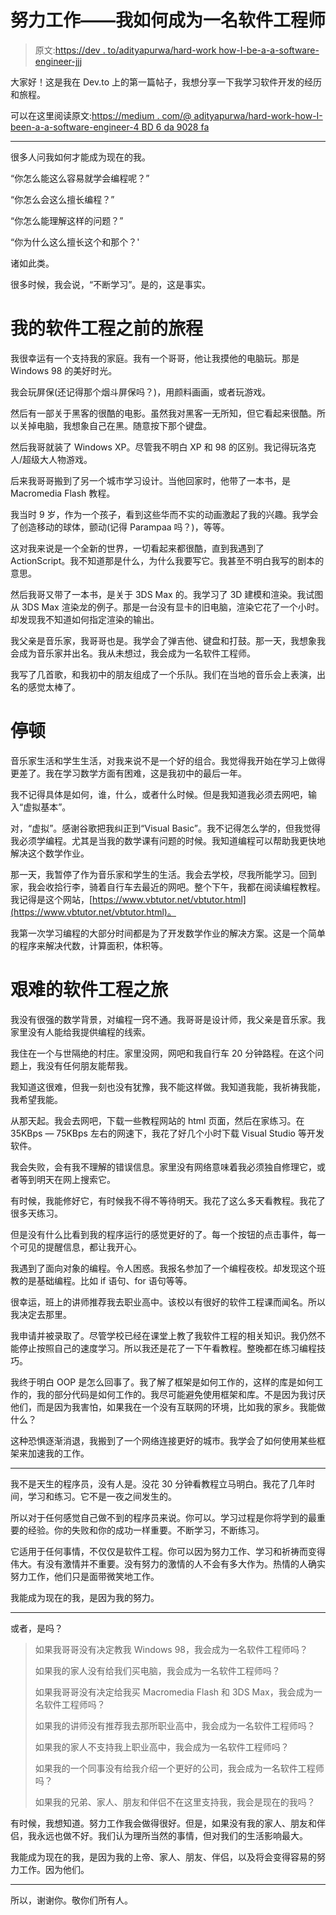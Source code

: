 # 努力工作——我如何成为一名软件工程师

> 原文:[https://dev . to/adityapurwa/hard-work how-I-be-a-a-software-engineer-jjj](https://dev.to/adityapurwa/hard-workhow-i-become-a-software-engineer-jjj)

大家好！这是我在 Dev.to 上的第一篇帖子，我想分享一下我学习软件开发的经历和旅程。

可以在这里阅读原文:[https://medium . com/@ adityapurwa/hard-work-how-I-been-a-a-software-engineer-4 BD 6 da 9028 fa](https://medium.com/@adityapurwa/hard-work-how-i-become-a-software-engineer-4bd6da9028fa)

* * *

很多人问我如何才能成为现在的我。

“你怎么能这么容易就学会编程呢？”

“你怎么会这么擅长编程？”

“你怎么能理解这样的问题？”

“你为什么这么擅长这个和那个？'

诸如此类。

很多时候，我会说，“不断学习”。是的，这是事实。

# 我的软件工程之前的旅程

我很幸运有一个支持我的家庭。我有一个哥哥，他让我摸他的电脑玩。那是 Windows 98 的美好时光。

我会玩屏保(还记得那个烟斗屏保吗？)，用颜料画画，或者玩游戏。

然后有一部关于黑客的很酷的电影。虽然我对黑客一无所知，但它看起来很酷。所以关掉电脑，我想象自己在黑。随意按下那个键盘。

然后我哥就装了 Windows XP。尽管我不明白 XP 和 98 的区别。我记得玩洛克人/超级大人物游戏。

后来我哥哥搬到了另一个城市学习设计。当他回家时，他带了一本书，是 Macromedia Flash 教程。

我当时 9 岁，作为一个孩子，看到这些华而不实的动画激起了我的兴趣。我学会了创造移动的球体，颤动(记得 Parampaa 吗？)，等等。

这对我来说是一个全新的世界，一切看起来都很酷，直到我遇到了 ActionScript。我不知道那是什么，为什么我要写它。我甚至不明白我写的剧本的意思。

然后我哥又带了一本书，是关于 3DS Max 的。我学习了 3D 建模和渲染。我试图从 3DS Max 渲染龙的例子。那是一台没有显卡的旧电脑，渲染它花了一个小时。却发现我不知道如何指定渲染的输出。

我父亲是音乐家，我哥哥也是。我学会了弹吉他、键盘和打鼓。那一天，我想象我会成为音乐家并出名。我从未想过，我会成为一名软件工程师。

我写了几首歌，和我初中的朋友组成了一个乐队。我们在当地的音乐会上表演，出名的感觉太棒了。

# 停顿

音乐家生活和学生生活，对我来说不是一个好的组合。我觉得我开始在学习上做得更差了。我在学习数学方面有困难，这是我初中的最后一年。

我不记得具体是如何，谁，什么，或者什么时候。但是我知道我必须去网吧，输入“虚拟基本”。

对，“虚拟”。感谢谷歌把我纠正到“Visual Basic”。我不记得怎么学的，但我觉得我必须学编程。尤其是当我的数学课有问题的时候。我知道编程可以帮助我更快地解决这个数学作业。

那一天，我暂停了作为音乐家和学生的生活。我会去学校，尽我所能学习。回到家，我会收拾行李，骑着自行车去最近的网吧。整个下午，我都在阅读编程教程。我记得是这个网站，[https://www.vbtutor.net/vbtutor.html](https://www.vbtutor.net/vbtutor.html)。

我第一次学习编程的大部分时间都是为了开发数学作业的解决方案。这是一个简单的程序来解决代数，计算面积，体积等。

# 艰难的软件工程之旅

我没有很强的数学背景，对编程一窍不通。我哥哥是设计师，我父亲是音乐家。我家里没有人能给我提供编程的线索。

我住在一个与世隔绝的村庄。家里没网，网吧和我自行车 20 分钟路程。在这个问题上，我没有任何朋友能帮我。

我知道这很难，但我一刻也没有犹豫，我不能这样做。我知道我能，我祈祷我能，我希望我能。

从那天起。我会去网吧，下载一些教程网站的 html 页面，然后在家练习。在 35KBps — 75KBps 左右的网速下，我花了好几个小时下载 Visual Studio 等开发软件。

我会失败，会有我不理解的错误信息。家里没有网络意味着我必须独自修理它，或者等到明天在网上搜索它。

有时候，我能修好它，有时候我不得不等待明天。我花了这么多天看教程。我花了很多天练习。

但是没有什么比看到我的程序运行的感觉更好的了。每一个按钮的点击事件，每一个可见的提醒信息，都让我开心。

我遇到了面向对象的编程。令人困惑。我报名参加了一个编程夜校。却发现这个班教的是基础编程。比如 if 语句、for 语句等等。

很幸运，班上的讲师推荐我去职业高中。该校以有很好的软件工程课而闻名。所以我决定去那里。

我申请并被录取了。尽管学校已经在课堂上教了我软件工程的相关知识。我仍然不能停止按照自己的速度学习。所以我还是花了一下午看教程。整晚都在练习编程技巧。

我终于明白 OOP 是怎么回事了。我了解了框架是如何工作的，这样的库是如何工作的，我的部分代码是如何工作的。我尽可能避免使用框架和库。不是因为我讨厌他们，而是因为我害怕，如果我在一个没有互联网的环境，比如我的家乡。我能做什么？

这种恐惧逐渐消退，我搬到了一个网络连接更好的城市。我学会了如何使用某些框架来加速我的工作。

* * *

我不是天生的程序员，没有人是。没花 30 分钟看教程立马明白。我花了几年时间，学习和练习。它不是一夜之间发生的。

所以对于任何感觉自己做不到的程序员来说。你可以。学习过程是你将学到的最重要的经验。你的失败和你的成功一样重要。不断学习，不断练习。

它适用于任何事情，不仅仅是软件工程。你可以因为努力工作、学习和祈祷而变得伟大。有没有激情并不重要。没有努力的激情的人不会有多大作为。热情的人确实努力工作，他们只是面带微笑地工作。

我能成为现在的我，是因为我的努力。

* * *

或者，是吗？

> 如果我哥哥没有决定教我 Windows 98，我会成为一名软件工程师吗？
> 
> 如果我的家人没有给我们买电脑，我会成为一名软件工程师吗？
> 
> 如果我哥哥没有决定给我买 Macromedia Flash 和 3DS Max，我会成为一名软件工程师吗？
> 
> 如果我的讲师没有推荐我去那所职业高中，我会成为一名软件工程师吗？
> 
> 如果我的家人不支持我上职业高中，我会成为一名软件工程师吗？
> 
> 如果我的一个同事没有给我介绍一个更好的公司，我会成为一名软件工程师吗？
> 
> 如果我的兄弟、家人、朋友和伴侣不在这里支持我，我会是现在的我吗？

有时候，我想知道。努力工作我会做得很好。但是，如果没有我的家人、朋友和伴侣，我永远也做不好。我们认为理所当然的事情，但对我们的生活影响最大。

我能成为现在的我，是因为我的上帝、家人、朋友、伴侣，以及将会变得容易的努力工作。因为他们。

* * *

所以，谢谢你。敬你们所有人。